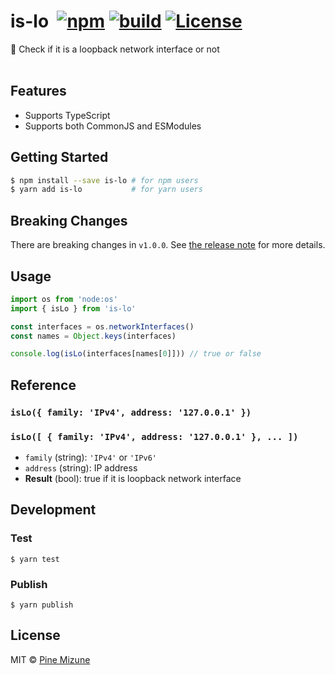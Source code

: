 # is-lo &nbsp;[![npm](https://img.shields.io/npm/v/is-lo.svg)](https://www.npmjs.org/package/is-lo) [![build](https://github.com/pine/is-lo/actions/workflows/build.yml/badge.svg)](https://github.com/pine/is-lo/actions/workflows/build.yml) [![License](https://img.shields.io/github/license/emoji-gen/clone-into.svg)](LICENSE)

:repeat: Check if it is a loopback network interface or not
<br>
<br>

## Features

- Supports TypeScript
- Supports both CommonJS and ESModules


## Getting Started

```sh
$ npm install --save is-lo # for npm users
$ yarn add is-lo           # for yarn users
```

## Breaking Changes

There are breaking changes in `v1.0.0`.
See [the release note](https://github.com/pine/is-lo/releases/tag/v1.0.0) for more details.

## Usage

```js
import os from 'node:os'
import { isLo } from 'is-lo'

const interfaces = os.networkInterfaces()
const names = Object.keys(interfaces)

console.log(isLo(interfaces[names[0]])) // true or false
```

## Reference
### `isLo({ family: 'IPv4', address: '127.0.0.1' })`
### `isLo([ { family: 'IPv4', address: '127.0.0.1' }, ... ])`
- `family` (string): `'IPv4'` or `'IPv6'`
- `address` (string): IP address
- **Result** (bool): true if it is loopback network interface

## Development
### Test

```
$ yarn test
```

### Publish

```
$ yarn publish
```

## License
MIT &copy; [Pine Mizune](https://profile.pine.moe)
